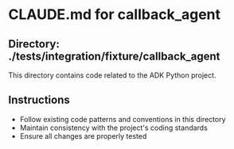 # CLAUDE.md for callback_agent

## Directory: ./tests/integration/fixture/callback_agent

This directory contains code related to the ADK Python project.

## Instructions
- Follow existing code patterns and conventions in this directory
- Maintain consistency with the project's coding standards
- Ensure all changes are properly tested
